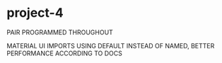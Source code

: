 # project-4

PAIR PROGRAMMED THROUGHOUT

MATERIAL UI IMPORTS USING DEFAULT INSTEAD OF NAMED, BETTER PERFORMANCE ACCORDING TO DOCS
